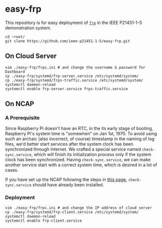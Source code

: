 # easy-frp

This repository is for easy deployment of [`frp`](https://github.com/fatedier/frp) in the IEEE P21451-1-5 demonstration system.

```shell
cd ~root/
git clone https://github.com/ieee-p21451-1-5/easy-frp.git
```

## On Cloud Server

```shell
vim ./easy-frp/frps.ini # and change the username & password for Dashboard 
cp ./easy-frp/systemd/frp-server.service /etc/systemd/system/
cp ./easy-frp/systemd/frps-traffic.service /etc/systemd/system/
systemctl daemon-reload
systemctl enable frp-server.service frps-traffic.service
```

## On NCAP

### A Prerequisite

Since Raspberry Pi doesn't have an RTC, in the its early stage of booting, Raspberry Pi's system time is "somewhen"  on Jan 1st, 1970. To avoid using such an archaic (also incorrect, of course) timestamp in the naming of log files, we'd better start services after the system clock has been synchronized through Internet. We crafted a special service named `check-sync.service`, which will finish its initialization process only if the system clock has been synchronized. Having `check-sync.service`, we can make another service start with a correct system time, which is desired in a lot of cases. 

If you have set up the NCAP following the steps in [this page](https://github.com/ieee-p21451-1-5/demo-ncap),  `check-sync.service` should have already been installed.

### Deployment

```shell
vim ./easy-frp/frpc.ini # and change the IP address of cloud server
cp ./easy-frp/systemd/frp-client.service /etc/systemd/system/
systemctl daemon-reload
systemctl enable frp-client.service 
```





